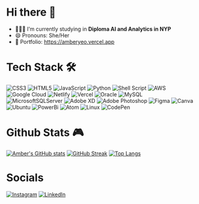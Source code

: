 # Hi there 👋

- 👩🏻‍💻 I’m currently studying in <b>Diploma AI and Analytics in NYP</b>
- 😄 Pronouns: She/Her
- 📃 Portfolio: https://amberyeo.vercel.app

# Tech Stack 🛠️
![CSS3](https://img.shields.io/badge/css3-%231572B6.svg?style=for-the-badge&logo=css3&logoColor=white) ![HTML5](https://img.shields.io/badge/html5-%23E34F26.svg?style=for-the-badge&logo=html5&logoColor=white) ![JavaScript](https://img.shields.io/badge/javascript-%23323330.svg?style=for-the-badge&logo=javascript&logoColor=%23F7DF1E) ![Python](https://img.shields.io/badge/python-3670A0?style=for-the-badge&logo=python&logoColor=ffdd54) ![Shell Script](https://img.shields.io/badge/shell_script-%23121011.svg?style=for-the-badge&logo=gnu-bash&logoColor=white) ![AWS](https://img.shields.io/badge/AWS-%23FF9900.svg?style=for-the-badge&logo=amazon-aws&logoColor=white) ![Google Cloud](https://img.shields.io/badge/Google%20Cloud-%234285F4.svg?style=for-the-badge&logo=google-cloud&logoColor=white) ![Netlify](https://img.shields.io/badge/netlify-%23000000.svg?style=for-the-badge&logo=netlify&logoColor=#00C7B7) ![Vercel](https://img.shields.io/badge/vercel-%23000000.svg?style=for-the-badge&logo=vercel&logoColor=white) ![Oracle](https://img.shields.io/badge/Oracle-F80000?style=for-the-badge&logo=oracle&logoColor=white) ![MySQL](https://img.shields.io/badge/mysql-%2300f.svg?style=for-the-badge&logo=mysql&logoColor=white) ![MicrosoftSQLServer](https://img.shields.io/badge/Microsoft%20SQL%20Sever-CC2927?style=for-the-badge&logo=microsoft%20sql%20server&logoColor=white) ![Adobe XD](https://img.shields.io/badge/Adobe%20XD-470137?style=for-the-badge&logo=Adobe%20XD&logoColor=#FF61F6) ![Adobe Photoshop](https://img.shields.io/badge/adobephotoshop-%2331A8FF.svg?style=for-the-badge&logo=adobephotoshop&logoColor=white)	![Figma](https://img.shields.io/badge/figma-%23F24E1E.svg?style=for-the-badge&logo=figma&logoColor=white) ![Canva](https://img.shields.io/badge/Canva-%2300C4CC.svg?style=for-the-badge&logo=Canva&logoColor=white) ![Ubuntu](https://img.shields.io/badge/Ubuntu-E95420?style=for-the-badge&logo=ubuntu&logoColor=white) ![PowerBi](https://img.shields.io/badge/PowerBI-F2C811?style=for-the-badge&logo=Power%20BI&logoColor=white) ![Atom](https://img.shields.io/badge/Atom-66595C?style=for-the-badge&logo=Atom&logoColor=white) ![Linux](https://img.shields.io/badge/Linux-FCC624?style=for-the-badge&logo=linux&logoColor=black) ![CodePen](https://img.shields.io/badge/Codepen-000000?style=for-the-badge&logo=codepen&logoColor=white)

# Github Stats 🎮
[![Amber's GitHub stats](https://github-readme-stats.vercel.app/api?username=amberyeoe&theme=dracula&show_icons=true)](https://github.com/anuraghazra/github-readme-stats)
[![GitHub Streak](http://github-readme-streak-stats.herokuapp.com?user=amberyeoe&theme=dracula)](https://git.io/streak-stats)
[![Top Langs](https://github-readme-stats.vercel.app/api/top-langs/?username=amberyeoe&layout=compact&theme=dracula)](https://github.com/anuraghazra/github-readme-stats)

# Socials
[![Instagram](https://img.shields.io/badge/Instagram-%23E4405F.svg?logo=Instagram&logoColor=white)](https://www.instagram.com/amberyeoe) [![LinkedIn](https://img.shields.io/badge/LinkedIn-%230077B5.svg?logo=linkedin&logoColor=white)](https://www.linkedin.com/in/amber-yeo-51a4b2242/)
